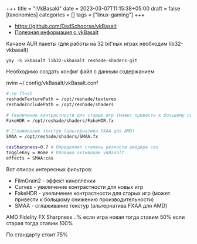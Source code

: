 +++
title = "!VkBasald"
date = 2023-03-07T11:15:38+05:00
draft = false
[taxonomies]
categories = []
tags = ["linux-gaming"]
+++

* https://github.com/DadSchoorse/vkBasalt
* [Полезная информация о vkBasalt](https://linuxreviews.org/VkBasalt)

Качаем AUR пакеты (для работы на 32 bit'ных играх необходим lib32-vkbasalt)
```
yay -S vkbasalt lib32-vkbasalt reshade-shaders-git
```

Необходимо создать конфиг файл с данным содержанием

nvim ~/.config/vkBasalt/vkBasalt.conf
```sh
#:se ft=sh
reshadeTexturePath = /opt/reshade/textures
reshadeIncludePath = /opt/reshade/shaders

# Увеличение контрастности для старых игр (может привести к большому снижению производительности)
FakeHDR = /opt/reshade/shaders/FakeHDR.fx

# Cглаживание текстур (альтернатива FXAA для AMD)
SMAA = /opt/reshade/shaders/SMAA.fx

casSharpness=0.7 # Определяет степень резкости шейдера cas
toggleKey = Home # Клавиша активации vkBasalt
effects = SMAA:cas
```

Вот список интересных фильтров:
* FilmGrain2 - эффект киноплёнки
* Curves - увеличение контрастности для новых игр
* FakeHDR - увеличение контрастности для старых игр (может привести к большому снижению производительности)
* SMAA - сглаживание текстур (альтернатива FXAA для AMD)

AMD Fidelity FX Sharpness ..% если игра новая тогда ставим 50% если старая тогда ставим 100%

По стандарту стоит 75%

